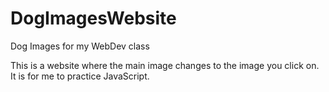 # DogImagesWebsite
Dog Images for my WebDev class

This is a website where the main image changes to the image you click on. It is for me to practice JavaScript.
